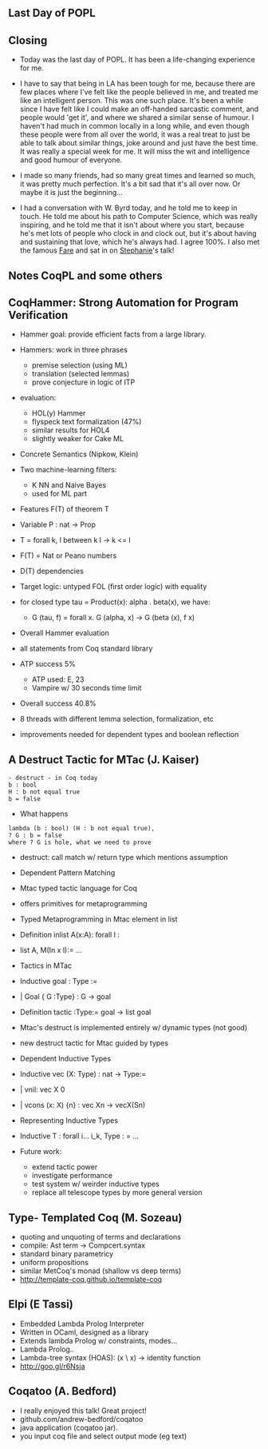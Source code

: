 ## Last Day of POPL

## Closing
- Today was the last day of POPL. It has been a life-changing experience for me.

- I have to say that being in LA has been tough for me, because there are few places
  where I've felt like the people believed in me, and treated me like an intelligent person.
  This was one such place. It's been a while since I have felt like I could make an off-handed sarcastic
  comment, and people would 'get it', and where we shared a similar sense of humour. I haven't had 
  much in common locally in a long while, and even though these people were from all over the world, 
  it was a real treat to just be able to talk about similar things, joke around and just have the best time. 
  It was really a special week for me. It will miss the wit and intelligence and good humour of everyone. 
  
- I made so many friends, had so many great times and learned so much, it was pretty much perfection. 
  It's a bit sad that it's all over now. Or maybe it is just the beginning...
- I had a conversation with W. Byrd today, and he told me to keep in touch. He told me about his path to 
  Computer Science, which was really inspiring, and he told me that it isn't about where you start, because 
  he's met lots of people who clock in and clock out, but it's about having and sustaining that love, which
  he's always had. I agree 100%. I also met the famous [Fare](https://github.com/fare) and sat in on [Stephanie](https://github.com/sweirich)'s talk!
  
## Notes CoqPL and some others

## CoqHammer: Strong Automation for Program Verification
- Hammer goal: provide efficient facts from a large library.
- Hammers: work in three phrases
  - premise selection (using ML)
  - translation (selected lemmas)
  - prove conjecture in logic of ITP
- evaluation:
  - HOL(y) Hammer
  - flyspeck text formalization (47%)
  - similar results for HOL4
  - slightly weaker for Cake ML
- Concrete Semantics (Nipkow, Klein)

- Two machine-learning filters:
  - K NN and Naive Bayes
  - used for ML part
- Features F(T) of theorem T
- Variable P : nat -> Prop
- T = forall k, l between k l -> k <= l
- F(T) = Nat or Peano numbers
- D(T) dependencies
- Target logic: untyped FOL (first order logic) with equality
- for closed type tau = Product(x): alpha . beta(x), we have:
  - G (tau, f) = forall x. G (alpha, x) -> G (beta (x), f x)
- Overall Hammer evaluation
- all statements from Coq standard library
- ATP success 5%
  - ATP used: E, 23
  - Vampire w/ 30 seconds time limit
- Overall success 40.8%
- 8 threads with different lemma selection, formalization, etc
- improvements needed for dependent types and boolean reflection

## A Destruct Tactic for MTac (J. Kaiser)
```
- destruct - in Coq today
b : bool
H : b not equal true
b = false
```

- What happens
```
lambda (b : bool) (H : b not equal true),
? G : b = false
where ? G is hole, what we need to prove
```

- destruct: call match w/ return type which mentions assumption 
- Dependent Pattern Matching 
- Mtac typed tactic language for Coq
- offers primitives for metaprogramming
- Typed Metaprogramming in Mtac element in list
- Definition inlist A(x:A): forall l :
- list A, M(In x l):= ...
- Tactics in MTac
- Inductive goal : Type :=
- | Goal { G :Type} : G -> goal
- Definition tactic :Type:= goal -> list goal 

- Mtac's destruct is implemented entirely w/ dynamic types (not good)
- new destruct tactic for Mtac guided by types

- Dependent Inductive Types
- Inductive vec (X: Type) : nat -> Type:=
- | vnil: vec X 0
- | vcons (x: X) {n} : vec Xn -> vecX(Sn)

- Representing Inductive Types
- Inductive T : forall i... i_k, Type : = ...
- Future work:
  - extend tactic power
  - investigate performance
  - test system w/ weirder inductive types
  - replace all telescope types by more general version

## Type- Templated Coq (M. Sozeau)
- quoting and unquoting of terms and declarations
- compile: Ast term -> Compcert.syntax
- standard binary parametricy 
- uniform propositions
- similar MetCoq's monad (shallow vs deep terms)
- http://template-coq.github.io/template-coq

## Elpi (E Tassi)
- Embedded Lambda Prolog Interpreter
- Written in OCaml, designed as a library
- Extends lambda Prolog w/ constraints, modes...
- Lambda Prolog..
- Lambda-tree syntax (HOAS): (x \ x) -> identity function
- http://goo.gl/r6Nsja 

## Coqatoo (A. Bedford)
- I really enjoyed this talk! Great project!
- github.com/andrew-bedford/coqatoo
- java application (coqatoo jar).
- you input coq file and select output mode (eg text)




  
